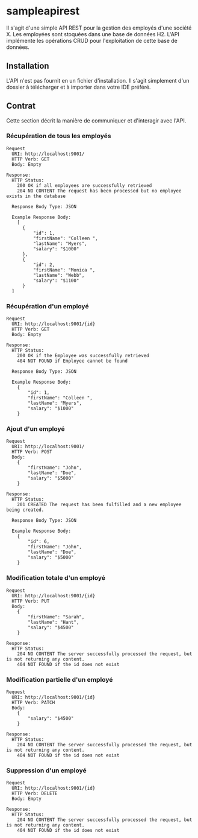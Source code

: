 # sampleapirest

Il s'agit d'une simple API REST pour la gestion des employés d'une société X.
Les employées sont stoquées dans une base de données H2. 
L'API implémente les opérations CRUD pour l'exploitation de cette base de données.


## Installation
L'API n'est pas fournit en un fichier d'installation. Il s'agit simplement  d'un dossier à télécharger et à importer dans votre IDE préféré.

## Contrat
Cette section décrit la manière de communiquer et d'interagir avec l'API.

### Récupération de tous les employés
```
Request
  URI: http://localhost:9001/
  HTTP Verb: GET
  Body: Empty

Response:
  HTTP Status:
    200 OK if all employees are successfully retrieved
    204 NO CONTENT The request has been processed but no employee exists in the database

  Response Body Type: JSON
  
  Example Response Body:
    [
      {
          "id": 1,
          "firstName": "Colleen ",
          "lastName": "Myers",
          "salary": "$1000"
      },
      {
          "id": 2,
          "firstName": "Monica ",
          "lastName": "Webb",
          "salary": "$1100"
      }
  ]
```

### Récupération d'un employé
```
Request
  URI: http://localhost:9001/{id}
  HTTP Verb: GET
  Body: Empty

Response:
  HTTP Status:
    200 OK if the Employee was successfully retrieved
    404 NOT FOUND if Employee cannot be found
    
  Response Body Type: JSON
  
  Example Response Body:
    {
        "id": 1,
        "firstName": "Colleen ",
        "lastName": "Myers",
        "salary": "$1000"
    }
```
### Ajout d'un employé
```
Request
  URI: http://localhost:9001/
  HTTP Verb: POST
  Body: 
    {
        "firstName": "John",
        "lastName": "Doe",
        "salary": "$5000"
    }

Response:
  HTTP Status:
    201 CREATED The request has been fulfilled and a new employee being created.
    
  Response Body Type: JSON
  
  Example Response Body:
    {
        "id": 6,
        "firstName": "John",
        "lastName": "Doe",
        "salary": "$5000"
    }
```
### Modification totale d'un employé
```
Request
  URI: http://localhost:9001/{id}
  HTTP Verb: PUT
  Body: 
    {
        "firstName": "Sarah",
        "lastName": "Hant",
        "salary": "$4500"
    }

Response:
  HTTP Status:
    204 NO CONTENT The server successfully processed the request, but is not returning any content.
    404 NOT FOUND if the id does not exist
```
### Modification partielle d'un employé
```
Request
  URI: http://localhost:9001/{id}
  HTTP Verb: PATCH
  Body: 
    {
        "salary": "$4500"
    }

Response:
  HTTP Status:
    204 NO CONTENT The server successfully processed the request, but is not returning any content.
    404 NOT FOUND if the id does not exist
```
### Suppression d'un employé
```
Request
  URI: http://localhost:9001/{id}
  HTTP Verb: DELETE
  Body: Empty

Response:
  HTTP Status:
    204 NO CONTENT The server successfully processed the request, but is not returning any content.
    404 NOT FOUND if the id does not exist
```
